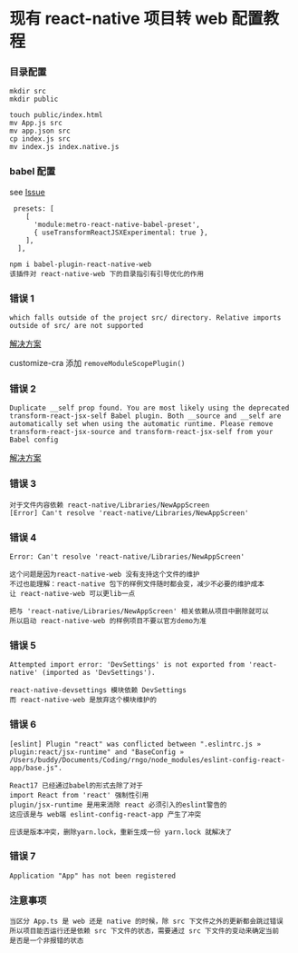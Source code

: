 # 现有 react-native 项目转 web 配置教程

### 目录配置

```
mkdir src
mkdir public

touch public/index.html
mv App.js src
mv app.json src
cp index.js src
mv index.js index.native.js
```

### babel 配置

see [Issue](https://github.com/nrwl/nx/issues/14407#issuecomment-1439327945)

```
 presets: [
    [
      'module:metro-react-native-babel-preset',
      { useTransformReactJSXExperimental: true },
    ],
  ],
```

```
npm i babel-plugin-react-native-web
该插件对 react-native-web 下的目录指引有引导优化的作用
```

### 错误 1

```
which falls outside of the project src/ directory. Relative imports outside of src/ are not supported
```

[解决方案](https://stackoverflow.com/questions/44114436/the-create-react-app-imports-restriction-outside-of-src-directory)

customize-cra 添加 `removeModuleScopePlugin()`

### 错误 2

```
Duplicate __self prop found. You are most likely using the deprecated transform-react-jsx-self Babel plugin. Both __source and __self are automatically set when using the automatic runtime. Please remove transform-react-jsx-source and transform-react-jsx-self from your Babel config
```

[解决方案](https://github.com/nrwl/nx/issues/14407#issuecomment-1439327945)

### 错误 3

```
对于文件内容依赖 react-native/Libraries/NewAppScreen
[Error] Can't resolve 'react-native/Libraries/NewAppScreen'
```

### 错误 4

```
Error: Can't resolve 'react-native/Libraries/NewAppScreen'

这个问题是因为react-native-web 没有支持这个文件的维护
不过也能理解：react-native 包下的样例文件随时都会变，减少不必要的维护成本
让 react-native-web 可以更lib一点

把与 'react-native/Libraries/NewAppScreen' 相关依赖从项目中删除就可以
所以启动 react-native-web 的样例项目不要以官方demo为准
```

### 错误 5

```
Attempted import error: 'DevSettings' is not exported from 'react-native' (imported as 'DevSettings').

react-native-devsettings 模块依赖 DevSettings
而 react-native-web 是放弃这个模块维护的
```

### 错误 6

```
[eslint] Plugin "react" was conflicted between ".eslintrc.js » plugin:react/jsx-runtime" and "BaseConfig » /Users/buddy/Documents/Coding/rngo/node_modules/eslint-config-react-app/base.js".

React17 已经通过babel的形式去除了对于
import React from 'react' 强制性引用
plugin/jsx-runtime 是用来消除 react 必须引入的eslint警告的
这应该是与 web端 eslint-config-react-app 产生了冲突

应该是版本冲突，删除yarn.lock，重新生成一份 yarn.lock 就解决了

```

### 错误 7

```
Application "App" has not been registered
```

### 注意事项

```
当区分 App.ts 是 web 还是 native 的时候，除 src 下文件之外的更新都会跳过错误
所以项目能否运行还是依赖 src 下文件的状态，需要通过 src 下文件的变动来确定当前
是否是一个非报错的状态
```
